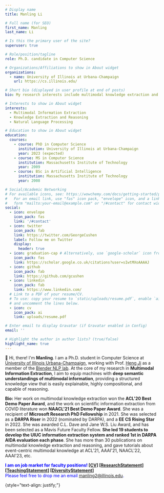 ```yaml
---
# Display name
title: Manling Li

# Full name (for SEO)
first_name: Manling
last_name: Li

# Is this the primary user of the site?
superuser: true

# Role/position/tagline
role: Ph.D. candidate in Computer Science

# Organizations/Affiliations to show in About widget
organizations:
  - name: University of Illinois at Urbana-Champaign 
    url: https://cs.illinois.edu/

# Short bio (displayed in user profile at end of posts)
bio: My research interests include multimodal knowledge extraction and reasoning.

# Interests to show in About widget
interests:
  - Multimodal Information Extraction
  - Knowledge Extraction and Reasoning
  - Natural Language Processing

# Education to show in About widget
education:
  courses:
    - course: PhD in Computer Science
      institution: University of Illinois at Urbana-Champaign 
      year: 2023 (expected)
    - course: MS in Computer Science
      institution: Massachusetts Institute of Technology
      year: 2009
    - course: BSc in Artificial Intelligence
      institution: Massachusetts Institute of Technology
      year: 2008

# Social/Academic Networking
# For available icons, see: https://wowchemy.com/docs/getting-started/page-builder/#icons
#   For an email link, use "fas" icon pack, "envelope" icon, and a link in the
#   form "mailto:your-email@example.com" or "/#contact" for contact widget.
social:
  - icon: envelope
    icon_pack: fas
    link: '/#contact'
  - icon: twitter
    icon_pack: fab
    link: https://twitter.com/GeorgeCushen
    label: Follow me on Twitter
    display:
      header: true
  - icon: graduation-cap # Alternatively, use `google-scholar` icon from `ai` icon pack
    icon_pack: fas
    link: https://scholar.google.co.uk/citations?user=sIwtMXoAAAAJ
  - icon: github
    icon_pack: fab
    link: https://github.com/gcushen
  - icon: linkedin
    icon_pack: fab
    link: https://www.linkedin.com/
  # Link to a PDF of your resume/CV.
  # To use: copy your resume to `static/uploads/resume.pdf`, enable `ai` icons in `params.yaml`,
  # and uncomment the lines below.
  - icon: cv
    icon_pack: ai
    link: uploads/resume.pdf

# Enter email to display Gravatar (if Gravatar enabled in Config)
email: ''

# Highlight the author in author lists? (true/false)
highlight_name: true
---
```


👋 Hi, there! I'm **Manling**. I am a Ph.D. student in Computer Science at [University of Illinois Urbana-Champaign](https://illinois.edu/), working with Prof. [Heng Ji](http://blender.cs.illinois.edu/hengji.html) as a member of the [Blender NLP lab](http://blender.cs.illinois.edu/index.html). 
At the core of my research in **Multimodal Information Extraction**, I aim to equip machines with **deep semantic understandings of multimodal information**, providing a structured knowledge view that is easily explainable, highly compositional, and capable of reasoning.
<!-- Prior to UIUC, I got my master's degree from [Institute of Computing Technology](http://www.ict.ac.cn/), [Chinese Academy of Sciences](http://www.cas.cn/) in 2018, and received my bachelor's degree from [University of Science and Technology Beijing](http://www.ustb.edu.cn/index.asp) with Beijing Outstanding Undergraduate Award in 2015. -->
<!-- Her research probes the intersection of Natural Language Processing (NLP) and Computer Vision (CV). She aims to turn text and vision information access **from entity-centric to event-centric**, providing a structured knowledge view that is easily explainable, highly compositional, and capable of reasoning. -->
<!-- What happens? Who? When? Where? Why?* are the fundamental questions asked to comprehend the overwhelming amount of information, regardless of whether presented as text, images, or videos. I propose to evolve traditional Entity-Centric Single-Modalitiy Knowledge to **Event-Centric Multi-Modality Knowledge**.  -->
<!-- My research aims to equip machines with **deep semantic understandings of multimodal information**. 
*What happens? Who? When? Where? Why?* are the fundamental questions asked to comprehend the overwhelming amount of information, regardless of whether presented as text, images, or videos. 
I aim to evolve traditional Entity-Centric Single-Modalitiy Knowledge to **Event-Centric Multi-Modality Knowledge**, including: 
<br>
(1) understanding **multimodal event semantic structures** to answer *What happened?, Who?, Where?, and When?* (Knowledge Extraction):  We bring event argument (participant) semantics into vision-language pretraining (CLIP-Event), which has supported zero-shot joint Multimedia Event Extraction (M<sup>2</sup>E<sup>2</sup> for the first time;
<br> 
(2) understanding **temporal dynamics** to answer *What will happen next? and Why?* (Knowledge Reasoning): We introduce Event Graph Schema, which opens doors to a global event graph context capturing participant-specific and temporally ordered event information; 
<br>
(3) **applying Event Knowledge Graph** (Knowledge-Driven Applications): We show positive results on long-standing open problems, such as timeline generation, meeting summarization, question answering. -->

**Bio:**
Her work on multimodal knowledge extraction won the **ACL'20 Best Demo Paper Award**, and the work on scientific information extraction from COVID literature won **NAACL'21 Best Demo Paper Award**. She was a recipient of **Microsoft Research PhD Fellowship** in 2021. She was selected as a **DARPA Riser** in 2022 (nominated by DARPA), and a **EE CS Rising Star** in 2022. She was awarded C.L. Dave and Jane W.S. Liu Award, and has been selected as a Mavis Future Faculty Fellow. **She led 19 students to develop the UIUC information extraction system and ranked 1st in DARPA AIDA evaluation each phase**. She has more than 30 publications on multimodal knowledge extraction and reasoning, and gave tutorials about event-centric multimodal knowledge at ACL'21, AAAI'21, NAACL'22, AAAI'23, etc. 
<!-- She serves as a senior PC member at IJCAI and PC members for ARR, ACL, EMNLP, NAACL, COLING, IJCAI, AAAI, etc.  -->


<span style="color:blue">**I am on job market for faculty positions! [\[CV\]](https://limanling.github.io/files/cv_limanling.pdf) [\[ResearchStatement\]](https://limanling.github.io/files/ResearchStatement_ManlingLi.pdf) [\[TeachingStatement\]](https://limanling.github.io/files/TeachingStatement_ManlingLi.pdf) [\[DiversityStatement\]](https://limanling.github.io/files/DiversityStatement_ManlingLi.pdf)** 
<br>Please feel free to drop me an email [manling2@illinois.edu](mailto:manling2@illinois.edu). </span>

{style="text-align: justify;"}
